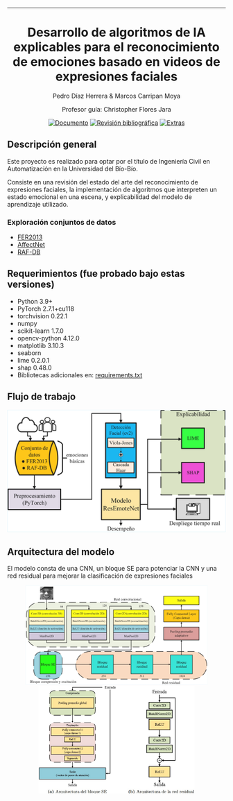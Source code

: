 
---   
<div align="center">    

# Desarrollo de algoritmos de IA explicables para el reconocimiento de emociones basado en videos de expresiones faciales

Pedro Díaz Herrera & Marcos Carripan Moya

Profesor guía: Christopher Flores Jara

[![Documento](https://img.shields.io/badge/Documento%20de%20tesis-8A2BE2)](#)
[![Revisión bibliográfica](https://img.shields.io/badge/Google%20Drive-Revisión%20bibliográfica-285F4?logo=googledrive&logoColor=fff)](https://drive.google.com/drive/u/0/folders/1PsqGXum6_dIXtJz5SpGycjOnqgmWVMOc)
[![Extras](https://img.shields.io/badge/Material%20extra-00FFFF)]()

</div>

## Descripción general

Este proyecto es realizado para optar por el título de Ingeniería Civil en Automatización en la Universidad del Bío-Bío.

Consiste en una revisión del estado del arte del reconocimiento de expresiones faciales, la implementación de algoritmos que interpreten un estado emocional en una escena, y explicabilidad del modelo de aprendizaje utilizado.

### Exploración conjuntos de datos 
* [FER2013](https://github.com/PedrodiazH/Proyecto-de-titulo/blob/main/Extras/AnalisisFER2013.ipynb)
* [AffectNet](https://github.com/PedrodiazH/Proyecto-de-titulo/blob/main/Extras/Analisis_AffectNet.ipynb)
* [RAF-DB](https://github.com/PedrodiazH/Proyecto-de-titulo/blob/main/Extras/Analisis_RAF.ipynb)

## Requerimientos (fue probado bajo estas versiones)
* Python 3.9+
* PyTorch 2.7.1+cu118
* torchvision 0.22.1
* numpy
* scikit-learn 1.7.0
* opencv-python 4.12.0
* matplotlib 3.10.3
* seaborn
* lime 0.2.0.1
* shap 0.48.0
* Bibliotecas adicionales en: [requirements.txt]()

## Flujo de trabajo
<div align="center">
  <img src="https://github.com/PedrodiazH/Proyecto-de-titulo/blob/main/Extras/Workflow.jpg?raw=true" alt="Flujo de trabajo" width="540"/>
</div>

## Arquitectura del modelo
El modelo consta de una CNN, un bloque SE para potenciar la CNN y una red residual para mejorar la clasificación de expresiones faciales
<div align="center">
  <img src="https://github.com/PedrodiazH/Proyecto-de-titulo/blob/main/Extras/ResEmoteNet.jpg?raw=true" alt="Imagen grande" width="420"/>
  <img src="https://github.com/PedrodiazH/Proyecto-de-titulo/blob/main/Extras/bloque_SE_Redresidual.jpg?raw=true" alt="Imagen pequeña 1" width="360"/>
</div>




